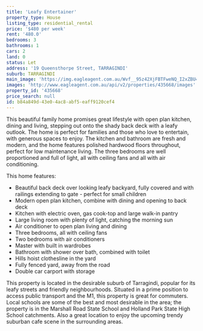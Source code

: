 ```yaml
---
title: 'Leafy Entertainer'
property_type: House
listing_type: residential_rental
price: '$480 per week'
rent: '480.0'
bedrooms: 3
bathrooms: 1
cars: 2
land: 0
status: Let
address: '19 Queensthorpe Street, TARRAGINDI'
suburb: TARRAGINDI
main_image: 'https://img.eagleagent.com.au/Wvf__95z42XjFBTFweNQ_I2xZBU=/1280x854/smart/https://s3-us-west-2.amazonaws.com/eagleagent-orig/images/6826589/418768722-image-M.jpg'
images: 'http://www.eagleagent.com.au/api/v2/properties/435668/images'
property_id: '435668'
price_search: null
id: b84a849d-43e0-4ac8-abf5-eaff9120cef4
---
```

This beautiful family home promises great lifestyle with open plan kitchen, dining and living, stepping out onto the shady back deck with a leafy outlook. The home is perfect for families and those who love to entertain, with generous spaces to enjoy. The kitchen and bathroom are fresh and modern, and the home features polished hardwood floors throughout, perfect for low maintenance living. The three bedrooms are well proportioned and full of light, all with ceiling fans and all with air conditioning.

This home features:

*  Beautiful back deck over looking leafy backyard, fully covered and with railings extending to gate - perfect for small children
*  Modern open plan kitchen, combine with dining and opening to back deck
*  Kitchen with electric oven, gas cook-top and large walk-in pantry
*  Large living room with plenty of light, catching the morning sun
*  Air conditioner to open plan living and dining
*  Three bedrooms, all with ceiling fans
*  Two bedrooms with air conditioners
*  Master with built in wardrobes
*  Bathroom with shower over bath, combined with toilet
*  Hills hoist clothesline in the yard
*  Fully fenced yard, away from the road
*  Double car carport with storage

This property is located in the desirable suburb of Tarragindi, popular for its leafy streets and friendly neighbourhoods. Situated in a prime position to access public transport and the M1, this property is great for commuters. Local schools are some of the best and most desirable in the area; the property is in the Marshall Road State School and Holland Park State High School catchments. Also a great location to enjoy the upcoming trendy suburban cafe scene in the surrounding areas.